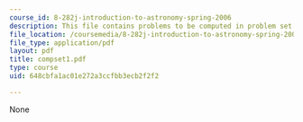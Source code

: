 ```yaml
---
course_id: 8-282j-introduction-to-astronomy-spring-2006
description: This file contains problems to be computed in problem set 1.
file_location: /coursemedia/8-282j-introduction-to-astronomy-spring-2006/648cbfa1ac01e272a3ccfbb3ecb2f2f2_compset1.pdf
file_type: application/pdf
layout: pdf
title: compset1.pdf
type: course
uid: 648cbfa1ac01e272a3ccfbb3ecb2f2f2

---
```

None